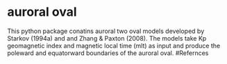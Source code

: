 # auroral oval
This python package conatins auroral two oval models developed by  Starkov (1994a) and and Zhang & Paxton (2008). 
The models take Kp geomagnetic index and magnetic local time (mlt) as input and produce the poleward and equatorward boundaries of the auroral oval. 
#Refernces 
